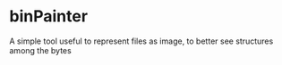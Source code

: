 # binPainter
A simple tool useful to represent files as image, to better see structures among the bytes
